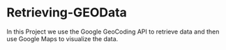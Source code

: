 # Retrieving-GEOData
In this Project we use the Google GeoCoding API to retrieve data and then use Google Maps to visualize the data.
